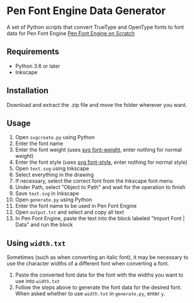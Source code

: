 Pen Font Engine Data Generator
===

A set of Python scripts that convert TrueType and OpenType fonts to font data for Pen Font Engine
[Pen Font Engine on Scratch](https://scratch.mit.edu/projects/318234147/)

Requirements
---

- Python 3.6 or later
- Inkscape

Installation
---

Download and extract the .zip file and move the folder wherever you want.

Usage
---
1. Open `svgcreate.py` using Python
2. Enter the font name
3. Enter the font weight (uses [svg font-weight](https://developer.mozilla.org/en-US/docs/Web/SVG/Attribute/font-weight), enter nothing for normal weight)
4. Enter the font style (uses [svg font-style](https://developer.mozilla.org/en-US/docs/Web/SVG/Attribute/font-style), enter nothing for normal style)
5. Open `text.svg` using Inkscape
6. Select everything in the drawing
7. If necessary, select the correct font from the Inkscape font menu
8. Under Path, select "Object to Path" and wait for the operation to finish
9. Save `text.svg` in Inkscape
10. Open `generate.py` using Python
11. Enter the font name to be used in Pen Font Engine
12. Open `output.txt` and select and copy all text
13. In Pen Font Engine, paste the text into the block labeled "Import Font | Data" and run the block

Using `width.txt`
---

Sometimes (such as when converting an italic font), it may be necessary to use the character widths of a different font when converting a font.

1. Paste the converted font data for the font with the widths you want to use into `width.txt`
2. Follow the steps above to generate the font data for the desired font. When asked whether to use `width.txt` in `generate.py`, enter `y`.